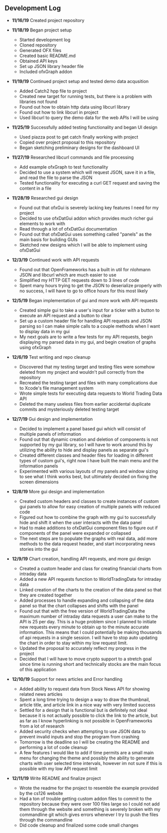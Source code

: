  ## Development Log
 * **11/16/19** Created project repository 
 
 * **11/18/19** Began project setup
    * Started development log
    * Cloned repository
    * Generated OFX files
    * Created basic README.md
    * Obtained API keys
    * Set up JSON library header file
    * Included ofxGraph addon

* **11/19/19** Continued project setup and tested demo data acqusition
    * Added Catch2 hpp file to project
    * Created new target for running tests, but there is a problem with libraries not found
    * Found out how to obtain http data using libcurl library
    * Found out how to link libcurl in project
    * Used libcurl to query the demo data for the web APIs I will be using

* **11/25/19** Successfully added testing functionality and began UI design
    * Used piazza post to get catch finally working with project
    * Copied over project proposal to this repository
    * Began sketching preliminary designs for the dashboard UI

* **11/27/19** Researched libcurl commands and file processing
    * Add example ofxGraph to test functionality
    * Decided to use a system which will request JSON, save it in a file, and read the file to parse the JSON
    * Tested functionality for executing a curl GET request and saving the content in a file

* **11/28/19** Researched gui design 
    * Found out that ofxGui is severely lacking key features I need for my project
    * Decided to use ofxDatGui addon which provides much richer gui elements to work with
    * Read through a lot of ofxDatGui documentation
    * Found out that ofxDatGui uses something called "panels" as the main basis for building GUIs
    * Sketched new designs which I will be able to implement using ofxDatGui

* **12/3/19** Continued work with API requests
    * Found out that OpenFrameworks has a built in util for nlohmann JSON and libcurl which are much easier to use
    * Simplified my HTTP GET requests down to 3 lines of code 
    * Spent many hours trying to get the JSON to deserialize properly with no success, I will have to go to office hours for this most likely 
    
* **12/5/19** Began implementation of gui and more work with API requests
    * Created simple gui to take a user's input for a ticker with a button to execute an API request and a button to clear
    * Set up a custom header file for handling API requests and JSON parsing so I can make simple calls to a couple methods when I want to display data in my gui
    * My next goals are to write a few tests for my API requests, begin displaying my parsed data in my gui, and begin creation of graphs using ofxGraph
    
* **12/6/19** Test writing and repo cleanup
    * Discovered that my testing target and testing files were somehow deleted from my project and wouldn't pull correctly from the repository
    * Recreated the testing target and files with many complications due to Xcode's file management system
    * Wrote simple tests for executing data requests to World Trading Data API
    * Deleted the many useless files from earlier accidental duplicate commits and mysteriously deleted testing target
    
* **12/7/19** Gui design and implementation
    * Decided to implement a panel based gui which will consist of multiple panels of information
    * Found out that dynamic creation and deletion of components is not supported by my gui library, so I will have to work around this by utilizing the ability to hide and display panels as separate gui's
    * Created different classes and header files for loading in different types of custom gui's, right now I have built the main menu and the information panels
    * Experimented with various layouts of my panels and window sizing to see what I think works best, but ultimately decided on fixing the screen dimensions
    
* **12/8/19** More gui design and implementation
    * Created custom headers and classes to create instances of custom gui panels to allow for easy creation of multiple panels with reduced code
    * Figured out how to combine the graph with my gui to successfully hide and shift it when the user interacts with the data panel
    * Had to make additions to ofxDatGui component files to figure out if components of the panel were expanded or collapsed
    * The next steps are to populate the graphs with real data, add more methods to the data request header, and start incorporating news stories into the gui
    
* **12/9/19** Chart creation, handling API requests, and more gui design
    * Created a custom header and class for creating financial charts from intraday data
    * Added a new API requests function to WorldTradingData for intraday data
    * Linked creation of the charts to the creation of the data panel so that they are created together
    * Added processes to handle expanding and collapsing of the data panel so that the chart collapses and shifts with the panel
    * Found out that with the free version of WorldTradingData the maximum number of intraday data requests a user can make to the API is 25 per day. This is a huge problem since I planned to initiate new requests every minute to obtain up to the minute accurate information. This means that I could potentially be making thousands of api requests in a single session. I will have to stop auto updating the chart in order to stay within my low request limit.
    * Updated the proposal to accurately reflect my progress in the project
    * Decided that I will have to move crypto support to a stretch goal since time is running short and technically stocks are the main focus of this application
    
* **12/10/19** Support for news articles and Error handling
    * Added ability to request data from Stock News API for showing related news articles
    * Spent a long time trying to design a way to draw the thumbnail, article title, and article link in a nice way with very limited success
    * Settled for a design that is functional but is definitely not ideal because it is not actually possible to click the link to the article, but as far as I know hyperlinking is not possible in OpenFrameworks from a lot of research
    * Added security checks when attempting to use JSON data to prevent invalid inputs and stop the program from crashing
    * Tomorrow is the deadline so I will be creating the README and performing a lot of code cleanup
    * A few features I would like to add if time permits are a small main menu for changing the theme and possibly the ability to generate charts with user selected time intervals, however im not sure if this is possible with my low API request limit
    
* **12/11/19** Write README and finalize project
    * Wrote the readme for the project to resemble the example provided by the cs126 website
    * Had a ton of trouble getting custom addon files to commit to the repository because they were over 100 files large so I could not add them through the website and something is severely broken with my commandline git which gives errors whenever I try to push the files through the commandline
    * Did code cleanup and finalized some code small changes
